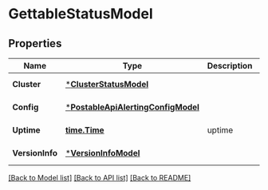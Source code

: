 # GettableStatusModel

## Properties
Name | Type | Description | Notes
------------ | ------------- | ------------- | -------------
**Cluster** | [***ClusterStatusModel**](clusterStatus.md) |  | [default to null]
**Config** | [***PostableApiAlertingConfigModel**](PostableApiAlertingConfig.md) |  | [default to null]
**Uptime** | [**time.Time**](time.Time.md) | uptime | [default to null]
**VersionInfo** | [***VersionInfoModel**](versionInfo.md) |  | [default to null]

[[Back to Model list]](../README.md#documentation-for-models) [[Back to API list]](../README.md#documentation-for-api-endpoints) [[Back to README]](../README.md)



